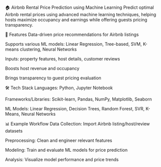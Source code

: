 🏠 Airbnb Rental Price Prediction using Machine Learning
Predict optimal Airbnb rental prices using advanced machine learning techniques, helping hosts maximize occupancy and earnings while offering guests pricing transparency.

🚀 Features
Data-driven price recommendations for Airbnb listings

Supports various ML models: Linear Regression, Tree-based, SVM, K-means clustering, Neural Networks

Inputs: property features, host details, customer reviews

Boosts host revenue and occupancy

Brings transparency to guest pricing evaluation

🛠️ Tech Stack
Languages: Python, Jupyter Notebook

Frameworks/Libraries: Scikit-learn, Pandas, NumPy, Matplotlib, Seaborn

ML Models: Linear Regression, Decision Trees, Random Forest, SVR, K-Means, Neural Networks

📊 Example Workflow
Data Collection: Import Airbnb listing/host/review datasets

Preprocessing: Clean and engineer relevant features

Modeling: Train and evaluate ML models for price prediction

Analysis: Visualize model performance and price trends

